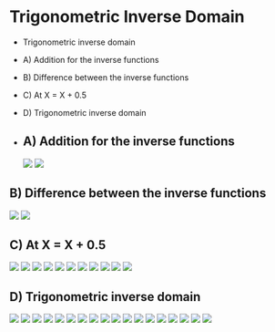 # Trigonometric Inverse Domain
* Trigonometric inverse domain 
* A)	Addition for the inverse functions 
* B)	Difference between the inverse functions 
* C)	At X = X + 0.5
* D)  Trigonometric inverse domain 

* A)	Addition for the inverse functions
  ---
  <img src="Screenshots/Screenshot 2024-01-19 175429.png" />
  <img src="Screenshots/Screenshot 2024-01-19 175447.png" />
  
 B)	Difference between the inverse functions
---
  <img src="Screenshots/Screenshot 2024-01-19 175502.png" />
  <img src="Screenshots/Screenshot 2024-01-19 175529.png" />

 C)	At X = X + 0.5
 ---
   <img src="Screenshots/Screenshot 2024-01-19 175544.png" /> 
   <img src="Screenshots/Screenshot 2024-01-19 175559.png" />
   <img src="Screenshots/Screenshot 2024-01-19 175616.png" />
   <img src="Screenshots/Screenshot 2024-01-19 175632.png" />
   <img src="Screenshots/Screenshot 2024-01-19 175649.png" />
   <img src="Screenshots/Screenshot 2024-01-19 175706.png" />
   <img src="Screenshots/Screenshot 2024-01-19 175721.png" />
   <img src="Screenshots/Screenshot 2024-01-19 175740.png" />
   <img src="Screenshots/Screenshot 2024-01-19 175751.png" />
   <img src="Screenshots/Screenshot 2024-01-19 175807.png" /> 
   <img src="Screenshots/Screenshot 2024-01-19 175823.png" />
   
D)  Trigonometric inverse domain 
---
<img src="Screenshots/Screenshot 2024-01-19 175913.png" />
<img src="Screenshots/Screenshot 2024-01-19 175928.png" />
<img src="Screenshots/Screenshot 2024-01-19 180019.png" />
<img src="Screenshots/Screenshot 2024-01-19 180036.png" />
<img src="Screenshots/Screenshot 2024-01-19 180056.png" />
<img src="Screenshots/Screenshot 2024-01-19 180114.png" />
<img src="Screenshots/Screenshot 2024-01-19 180131.png" />
<img src="Screenshots/Screenshot 2024-01-19 180154.png" />
<img src="Screenshots/Screenshot 2024-01-19 180213.png" />
<img src="Screenshots/Screenshot 2024-01-19 180236.png" />
<img src="Screenshots/Screenshot 2024-01-19 180319.png" />
<img src="Screenshots/Screenshot 2024-01-19 180412.png" />
<img src="Screenshots/Screenshot 2024-01-19 181512.png" />
<img src= "Screenshots/Screenshot 2024-01-19 181519.png" />
<img src= "Screenshots/Screenshot 2024-01-19 181528.png" />
<img src="Screenshots/Screenshot 2024-01-19 181544.png" />
<img src ="Screenshots/Screenshot 2024-01-19 181559.png" />
<img src="Screenshots/Screenshot 2024-01-19 181612.png" />
  
  
